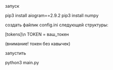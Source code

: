 запуск

pip3 install aiogram==2.9.2
pip3 install numpy

создать файлик config.ini следующей структуры:

[tokens]\n
TOKEN = ваш_токен

(внимание! токен без кавычек)

запустить

python3 main.py